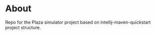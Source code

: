 # About

Repo for the Plaza simulator project based on intellij-maven-quickstart project structure.
